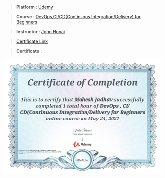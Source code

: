 
> **Platform** : [Udemy](https://www.udemy.com/)

> **Course** : [DevOps,CI/CD(Continuous Integration/Delivery) for Beginners](https://www.udemy.com/course/ci-cd-devops/)

> **Instructor** : [John Honai](https://www.udemy.com/user/john-honai/)

> <a target="_blank" href="https://udemy-certificate.s3.amazonaws.com/image/UC-9c070957-bf6e-4124-8ec4-6566db150708.jpg">Certificate Link</a>

> **Certificate** : 

<img src="./Certificates/Udemy/DevopsCICD.jpg">
